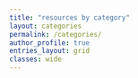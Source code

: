 ```yaml
---
title: "resources by category"
layout: categories
permalink: /categories/
author_profile: true
entries_layout: grid
classes: wide
---
```

